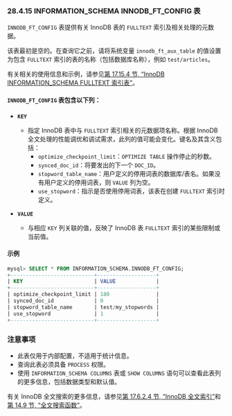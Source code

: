 ### 28.4.15 INFORMATION_SCHEMA INNODB_FT_CONFIG 表

`INNODB_FT_CONFIG` 表提供有关 InnoDB 表的 `FULLTEXT` 索引及相关处理的元数据。

该表最初是空的。在查询它之前，请将系统变量 `innodb_ft_aux_table` 的值设置为包含 `FULLTEXT` 索引的表的名称（包括数据库名称），例如 `test/articles`。

有关相关的使用信息和示例，请参见[第 17.15.4 节, “InnoDB INFORMATION_SCHEMA FULLTEXT 索引表”](#innodb-information-schema-fulltext-index-tables)。

#### `INNODB_FT_CONFIG` 表包含以下列：

- **`KEY`**
  - 指定 InnoDB 表中与 `FULLTEXT` 索引相关的元数据项名称。根据 InnoDB 全文处理的性能调优和调试需求，此列的值可能会变化。键名及其含义包括：
    - `optimize_checkpoint_limit`：`OPTIMIZE TABLE` 操作停止的秒数。
    - `synced_doc_id`：将要发出的下一个 `DOC_ID`。
    - `stopword_table_name`：用户定义的停用词表的数据库/表名。如果没有用户定义的停用词表，则 `VALUE` 列为空。
    - `use_stopword`：指示是否使用停用词表，该表在创建 `FULLTEXT` 索引时定义。

- **`VALUE`**
  - 与相应 `KEY` 列关联的值，反映了 InnoDB 表 `FULLTEXT` 索引的某些限制或当前值。

#### 示例

```sql
mysql> SELECT * FROM INFORMATION_SCHEMA.INNODB_FT_CONFIG;
+---------------------------+-------------------+
| KEY                       | VALUE             |
+---------------------------+-------------------+
| optimize_checkpoint_limit | 180               |
| synced_doc_id             | 0                 |
| stopword_table_name       | test/my_stopwords |
| use_stopword              | 1                 |
+---------------------------+-------------------+
```

### 注意事项

- 此表仅用于内部配置，不适用于统计信息。
- 查询此表必须具备 `PROCESS` 权限。
- 使用 `INFORMATION_SCHEMA COLUMNS` 表或 `SHOW COLUMNS` 语句可以查看此表列的更多信息，包括数据类型和默认值。

有关 InnoDB 全文搜索的更多信息，请参见[第 17.6.2.4 节, “InnoDB 全文索引”](#innodb-full-text-indexes)和[第 14.9 节, “全文搜索函数”](#full-text-search-functions)。
